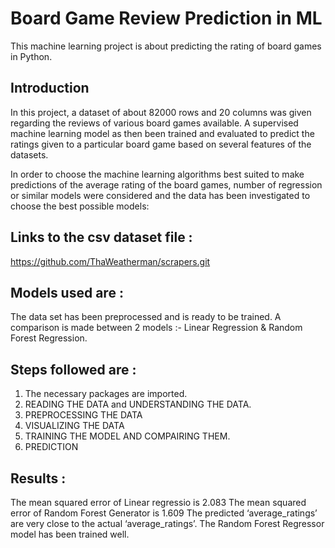# Board Game Review Prediction in ML
This machine learning project is about predicting the rating of board games in Python.

## Introduction
In this project, a dataset of about 82000 rows and 20 columns was given regarding the reviews of various board games available. A supervised machine learning model as then been trained and evaluated to predict the ratings given to a particular board game based on several features of the datasets.

In order to choose the machine learning algorithms best suited to make predictions of the average rating of the board games, number of regression or similar models were considered and the data has been investigated to choose the best possible models:
## Links to the csv dataset file :
https://github.com/ThaWeatherman/scrapers.git

## Models used are :
The data set has been preprocessed and is ready to be trained. A comparison is made between 2 models :-
Linear Regression &  Random Forest Regression. 

## Steps followed are :
1. The necessary packages are imported.
2. READING THE DATA and UNDERSTANDING THE DATA.
3. PREPROCESSING THE DATA
4. VISUALIZING THE DATA
5. TRAINING THE MODEL AND COMPAIRING THEM.
6. PREDICTION

## Results :
The mean squared error of Linear regressio is 2.083
The mean squared error of Random Forest Generator is 1.609
The predicted ‘average_ratings’ are very close to the actual ‘average_ratings’. The Random Forest Regressor model has been trained well.
